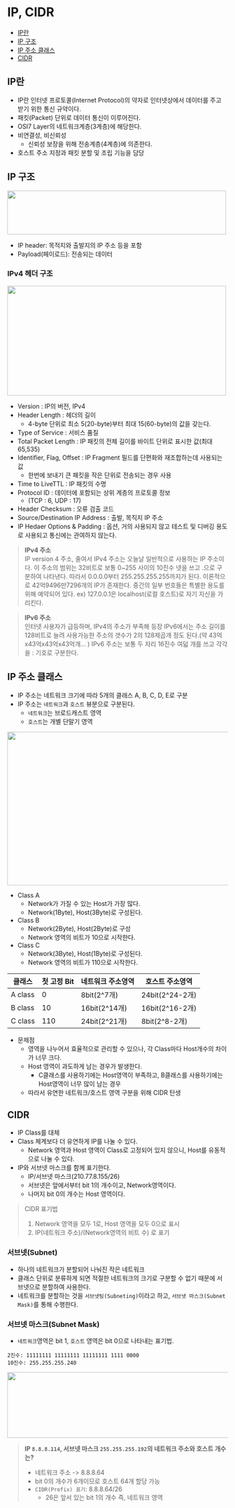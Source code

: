 # IP, CIDR
* [IP란](#IP란)  
* [IP 구조](#IP-구조)
* [IP 주소 클래스](#IP-주소-클래스)
* [CIDR](#CIDR)

## IP란
* IP란 인터넷 프로토콜(Internet Protocol)의 약자로 인터넷상에서 데이터를 주고 받기 위한 통신 규약이다.    
* 패킷(Packet) 단위로 데이터 통신이 이루어진다.  
* OSI7 Layer의 네트워크계층(3계층)에 해당한다.  
* 비연결성, 비신뢰성
  * 신뢰성 보장을 위해 전송계층(4계층)에 의존한다.
* 호스트 주소 지정과 패킷 분할 및 조립 기능을 담당

## IP 구조
<img src="https://user-images.githubusercontent.com/50009240/178791346-944af763-baf3-4f1b-9ddd-fb6b31b4a204.png" width="500" height="100">

* IP header: 목적지와 출발지의 IP 주소 등을 포함
* Payload(페이로드): 전송되는 데이터

### IPv4 헤더 구조
<img src="https://user-images.githubusercontent.com/50009240/178792575-452719e2-b56f-43b5-bb5c-9aca476aebfd.png" width="500" height="250">

* Version : IP의 버전, IPv4
* Header Length : 헤더의 길이
  * 4-byte 단위로 최소 5(20-byte)부터 최대 15(60-byte)의 값을 갖는다.
* Type of Service : 서비스 품질
* Total Packet Length : IP 패킷의 전체 길이를 바이트 단위로 표시한 값(최대 65,535)
* Identifier, Flag, Offset : IP Fragment 필드를 단편화와 재조합하는데 사용되는 값
  * 한번에 보내기 큰 패킷을 작은 단위로 전송되는 경우 사용
* Time to LiveTTL : IP 패킷의 수명
* Protocol ID : 데이터에 포함되는 상위 계층의 프로토콜 정보
  * (TCP : 6, UDP : 17)
* Header Checksum : 오류 검출 코드
* Source/Destination IP Address : 출발, 목직지 IP 주소
* IP Hedaer Options & Padding : 옵션, 거의 사용되지 않고 테스트 및 디버깅 용도로 사용되고 통신에는 관여하지 않는다.

> **IPv4 주소**    
> IP version 4 주소, 줄여서 IPv4 주소는 오늘날 일반적으로 사용하는 IP 주소이다. 
> 이 주소의 범위는 32비트로 보통 0~255 사이의 10진수 넷을 쓰고 .으로 구분하여 나타낸다. 
> 따라서 0.0.0.0부터 255.255.255.255까지가 된다. 
> 이론적으로 42억9496만7296개의 IP가 존재한다. 
> 중간의 일부 번호들은 특별한 용도를 위해 예약되어 있다. 
> ex) 127.0.0.1은 localhost(로컬 호스트)로 자기 자신을 가리킨다.

> **IPv6 주소**    
> 인터넷 사용자가 급등하며, IPv4의 주소가 부족해 등장
> IPv6에서는 주소 길이를 128비트로 늘려 사용가능한 주소의 갯수가 2의 128제곱개 정도 된다.(약 43억x43억x43억x43억개... )
> IPv6 주소는 보통 두 자리 16진수 여덟 개를 쓰고 각각을 : 기호로 구분한다.

## IP 주소 클래스
* IP 주소는 네트워크 크기에 따라 5개의 클래스 A, B, C, D, E로 구분
* IP 주소는 `네트워크`과 `호스트` 뷰분으로 구분된다.
  * `네트워크`는 브로드캐스트 영역
  * `호스트`는 개별 단말기 영역

<img src="https://user-images.githubusercontent.com/50009240/178797264-4749d7c2-78d1-4dce-98ef-03842303b352.png"
 width="600" height="350">

* Class A
  * Network가 가질 수 있는 Host가 가장 많다.
  * Network(1Byte), Host(3Byte)로 구성된다.
* Class B
  * Network(2Byte), Host(2Byte)로 구성
  * Network 영역의 비트가 10으로 시작한다.
* Class C
  * Network(3Byte), Host(1Byte)로 구성된다.
  * Network 영역의 비트가 110으로 시작한다. 

|클래스|첫 고정 Bit|네트워크 주소영역|호스트 주소영역|
|---|---|---|---|
|A class|	0|	8bit(2^7개)|	24bit(2^24-2개)|
|B class|	10|	16bit(2^14개)|	16bit(2^16-2개)|
|C class|	110|	24bit(2^21개)|	8bit(2^8-2개)|

* 문제점
  * 영역을 나누어서 효율적으로 관리할 수 있으나, 각 Class마다 Host개수의 차이가 너무 크다.
  * Host 영역이 과도하게 남는 경우가 발생한다.
    * C클래스를 사용하기에는 Host영역이 부족하고, B클래스를 사용하기에는 Host영역이 너무 많이 남는 경우
  * 따라서 유연한 네트워크/호스트 영역 구분을 위해 CIDR 탄생 

## CIDR
* IP Class를 대체
* Class 체계보다 더 유연하게 IP를 나눌 수 있다.
  * Network 영역과 Host 영역이 Class로 고정되어 있지 않으니, Host를 유동적으로 나눌 수 있다.
* IP와 서브넷 마스크를 함께 표기한다.
  * IP/서브넷 마스크(210.77.8.155/26)
  * 서브넷은 앞에서부터 bit 1의 개수이고, Network영역이다.
  * 나머지 bit 0의 개수는 Host 영역이다.
> CIDR 표기법  
> 1. Network 영역을 모두 1로, Host 영역을 모두 0으로 표시
> 2. IP(네트워크 주소)/(Network영역의 비트 수) 로 표기

### 서브넷(Subnet)
* 하나의 네트워크가 분할되어 나눠진 작은 네트워크  
* 클래스 단위로 분류하게 되면 적절한 네트워크의 크기로 구분할 수 없기 때문에 서브넷으로 분할하여 사용한다.  
* 네트워크를 분할하는 것을 `서브넷팅(Subneting)`이라고 하고, `서브넷 마스크(Subnet Mask)`를 통해 수행한다.

### 서브넷 마스크(Subnet Mask)
* `네트워크`영역은 bit 1, `호스트` 영역은 bit 0으로 나타내는 표기법.
```
2진수: 11111111 11111111 11111111 1111 0000 
10진수: 255.255.255.240 
```
<img src="https://velog.velcdn.com/cloudflare/redgem92/19d6535a-ca37-4b48-acb6-499644ef224b/image.png" width="550" height="150">

> **IP `8.8.8.114`, 서브넷 마스크 `255.255.255.192`의 네트워크 주소와 호스트 개수는?**
> * 네트워크 주소 -> 8.8.8.64
> * bit 0의 개수가 6개이므로 호스트 64개 할당 가능
> * `CIDR(Prefix) 표기`: 8.8.8.64/26
>   * 26은 앞서 있는 bit 1의 개수 즉, 네트워크 영역  












